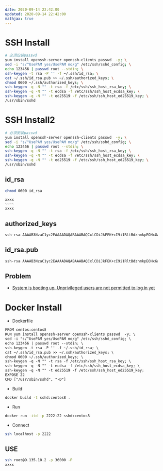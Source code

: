```yaml
---
date: 2020-09-14 22:42:00
updated: 2020-09-14 22:42:00
mathjax: true
---
```




# SSH Install

```sh
# 必须安装passwd
yum install openssh-server openssh-clients passwd  -y; \
sed -i "s/^UsePAM yes/UsePAM no/g" /etc/ssh/sshd_config; \
echo 123456 | passwd root --stdin; \
ssh-keygen -t rsa -P '' -f ~/.ssh/id_rsa; \
cat ~/.ssh/id_rsa.pub >> ~/.ssh/authorized_keys; \
chmod 0600 ~/.ssh/authorized_keys; \
ssh-keygen -q -N "" -t rsa -f /etc/ssh/ssh_host_rsa_key; \
ssh-keygen -q -N "" -t ecdsa -f /etc/ssh/ssh_host_ecdsa_key; \
ssh-keygen -q -N "" -t ed25519 -f /etc/ssh/ssh_host_ed25519_key; \
/usr/sbin/sshd
```

# SSH Install2

```sh
# 必须安装passwd
yum install openssh-server openssh-clients passwd  -y; \
sed -i "s/^UsePAM yes/UsePAM no/g" /etc/ssh/sshd_config; \
echo 123456 | passwd root --stdin; \
ssh-keygen -q -N "" -t rsa -f /etc/ssh/ssh_host_rsa_key; \
ssh-keygen -q -N "" -t ecdsa -f /etc/ssh/ssh_host_ecdsa_key; \
ssh-keygen -q -N "" -t ed25519 -f /etc/ssh/ssh_host_ed25519_key; \
/usr/sbin/sshd
```

## id_rsa

```sh
chmod 0600 id_rsa
```

```txt
xxxx
~~~~
xxxx
```

## authorized_keys

```txt
ssh-rsa AAAAB3NzaC1yc2EAAAADAQABAAABAQCxlCDiJkFEK+cI9i1RltBdzhmkpEOHxGaqJh9CXzkmWRCYE1IaqBQ3ev+kHMShMX48crpdv1mHVrMvt9Kpo7PhkZem+Pd5i+PMVw53MY3Ow0ntoaqK0nBclDieJNmb32BfdI19nm4j6bSyyh8IMmYPsBfTR5wO+5u4cZxXb4I4mocVtvQXa3g7yZHaeEAVL9WfCrWM8/tH/7sAcP3pxdIuoIht/dMBU6wbRt7oPPC7pgw4uDq6y0sHv5SR9zlrmyqusZHDkg+BUaaFnsxnwREuC5Ll1q6ufqNBoUhTETxmZTaqMiwXyKb3gIer8BVctLRoKstNxX08CBiM/1RNzFX3 1144560553@qq.com
```



## id_rsa.pub

```txt
ssh-rsa AAAAB3NzaC1yc2EAAAADAQABAAABAQCxlCDiJkFEK+cI9i1RltBdzhmkpEOHxGaqJh9CXzkmWRCYE1IaqBQ3ev+kHMShMX48crpdv1mHVrMvt9Kpo7PhkZem+Pd5i+PMVw53MY3Ow0ntoaqK0nBclDieJNmb32BfdI19nm4j6bSyyh8IMmYPsBfTR5wO+5u4cZxXb4I4mocVtvQXa3g7yZHaeEAVL9WfCrWM8/tH/7sAcP3pxdIuoIht/dMBU6wbRt7oPPC7pgw4uDq6y0sHv5SR9zlrmyqusZHDkg+BUaaFnsxnwREuC5Ll1q6ufqNBoUhTETxmZTaqMiwXyKb3gIer8BVctLRoKstNxX08CBiM/1RNzFX3 1144560553@qq.com
```



## Problem

- [System is booting up. Unprivileged users are not permitted to log in yet](https://unix.stackexchange.com/questions/487742/system-is-booting-up-unprivileged-users-are-not-permitted-to-log-in-yet)



# Docker Install

- Dockerfile

```txt
FROM centos:centos8
RUN yum install openssh-server openssh-clients passwd  -y; \
sed -i "s/^UsePAM yes/UsePAM no/g" /etc/ssh/sshd_config; \
echo 123456 | passwd root --stdin; \
ssh-keygen -t rsa -P '' -f ~/.ssh/id_rsa; \
cat ~/.ssh/id_rsa.pub >> ~/.ssh/authorized_keys; \
chmod 0600 ~/.ssh/authorized_keys; \
ssh-keygen -q -N "" -t rsa -f /etc/ssh/ssh_host_rsa_key; \
ssh-keygen -q -N "" -t ecdsa -f /etc/ssh/ssh_host_ecdsa_key; \
ssh-keygen -q -N "" -t ed25519 -f /etc/ssh/ssh_host_ed25519_key;
EXPOSE 22
CMD ["/usr/sbin/sshd", "-D"]
```

- Build

```sh
docker build -t sshd:centos8 .
```

- Run

```sh
docker run -itd -p 2222:22 sshd:centos8
```

- Connect

```sh
ssh localhost -p 2222
```

## USE

```sh
ssh root@9.135.10.2 -p 36000 -P
xxxx
```

### 

